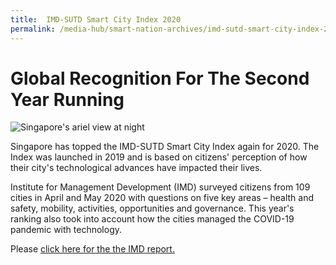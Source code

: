 ```yaml
---
title:  IMD-SUTD Smart City Index 2020
permalink: /media-hub/smart-nation-archives/imd-sutd-smart-city-index-2020
---
```


# Global Recognition For The Second Year Running

![Singapore's ariel view at night](/images/media-hub/accolades-&-awards/singapore-river-night-time-aerial-view.jpeg)

Singapore has topped the IMD-SUTD Smart City Index again for 2020. The Index was launched in 2019 and is based on citizens' perception of how their city's technological advances have impacted their lives. 

Institute for Management Development (IMD) surveyed citizens from 109 cities in April and May 2020 with questions on five key areas – health and safety, mobility, activities, opportunities and governance. This year's ranking also took into account how the cities managed the COVID-19 pandemic with technology.

Please <a href="https://www.imd.org/news/updates/singapore-helsinki-zurich-triumph-global-smart-city-index/" target="_blank">click here for the the IMD report.</a>
